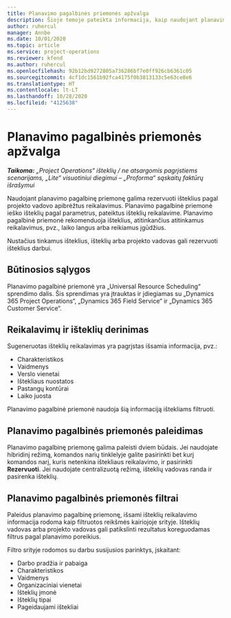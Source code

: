 ```yaml
---
title: Planavimo pagalbinės priemonės apžvalga
description: Šioje temoje pateikta informacija, kaip naudojant planavimo pagalbinę priemonę rezervuoti išteklius.
author: ruhercul
manager: Annbe
ms.date: 10/01/2020
ms.topic: article
ms.service: project-operations
ms.reviewer: kfend
ms.author: ruhercul
ms.openlocfilehash: 92b12bd9272805a736286bf7e0ff926cb6361c05
ms.sourcegitcommit: 4cf1dc1561b92fca4175f0b3813133c5e63ce8e6
ms.translationtype: HT
ms.contentlocale: lt-LT
ms.lasthandoff: 10/28/2020
ms.locfileid: "4125638"
---
```

# <a name="schedule-assistant-overview"></a>Planavimo pagalbinės priemonės apžvalga

_**Taikoma:** „Project Operations“ išteklių / ne atsargomis pagrįstiems scenarijams, „Lite“ visuotiniui diegimui – „Proforma“ sąskaitų faktūrų išrašymui_

Naudojant planavimo pagalbinę priemonę galima rezervuoti išteklius pagal projekto vadovo apibrėžtus reikalavimus. Planavimo pagalbinė priemonė ieško išteklių pagal parametrus, pateiktus išteklių reikalavime. Planavimo pagalbinė priemonė rekomenduoja išteklius, atitinkančius atitinkamus reikalavimus, pvz., laiko langus arba reikiamus įgūdžius.

Nustačius tinkamus išteklius, išteklių arba projekto vadovas gali rezervuoti išteklius darbui.

## <a name="prerequisites"></a>Būtinosios sąlygos

Planavimo pagalbinė priemonė yra „Universal Resource Scheduling“ sprendimo dalis. Šis sprendimas yra įtrauktas ir įdiegiamas su „Dynamics 365 Project Operations“, „Dynamics 365 Field Service“ ir „Dynamics 365 Customer Service“.

## <a name="matching-requirements-and-resources"></a>Reikalavimų ir išteklių derinimas

Sugeneruotas išteklių reikalavimas yra pagrįstas išsamia informacija, pvz.:

-   Charakteristikos
-   Vaidmenys
-   Verslo vienetai
-   Ištekliaus nuostatos
-   Pastangų kontūrai
-   Laiko juosta

Planavimo pagalbinė priemonė naudoja šią informaciją ištekliams filtruoti.

## <a name="launch-the-schedule-assistant"></a>Planavimo pagalbinės priemonės paleidimas

Planavimo pagalbinę priemonę galima paleisti dviem būdais. Jei naudojate hibridinį režimą, komandos narių tinklelyje galite pasirinkti bet kurį komandos narį, kuris netenkina ištekliaus reikalavimo, ir pasirinkti **Rezervuoti**. Jei naudojate centralizuotą režimą, išteklių vadovas randa ir pasirenka išteklių.

## <a name="schedule-assistant-filters"></a>Planavimo pagalbinės priemonės filtrai

Paleidus planavimo pagalbinę priemonę, išsami išteklių reikalavimo informacija rodoma kaip filtruotos reikšmės kairiojoje srityje. Išteklių vadovas arba projekto vadovas gali patikslinti rezultatus koreguodamas filtrus pagal planavimo poreikius.

Filtro srityje rodomos su darbu susijusios parinktys, įskaitant:

-   Darbo pradžia ir pabaiga
-   Charakteristikos
-   Vaidmenys
-   Organizaciniai vienetai
-   Išteklių įmonė
-   Išteklių tipai
-   Pageidaujami ištekliai
